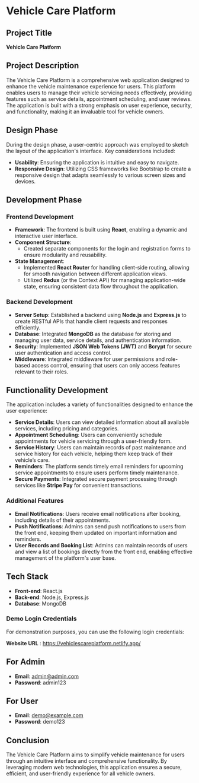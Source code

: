 # Vehicle Care Platform

## Project Title
**Vehicle Care Platform**

## Project Description
The Vehicle Care Platform is a comprehensive web application designed to enhance the vehicle maintenance experience for users. This platform enables users to manage their vehicle servicing needs effectively, providing features such as service details, appointment scheduling, and user reviews. The application is built with a strong emphasis on user experience, security, and functionality, making it an invaluable tool for vehicle owners.

## Design Phase
During the design phase, a user-centric approach was employed to sketch the layout of the application's interface. Key considerations included:

- **Usability**: Ensuring the application is intuitive and easy to navigate.
- **Responsive Design**: Utilizing CSS frameworks like Bootstrap to create a responsive design that adapts seamlessly to various screen sizes and devices.

## Development Phase
### Frontend Development
- **Framework**: The frontend is built using **React**, enabling a dynamic and interactive user interface.
- **Component Structure**: 
  - Created separate components for the login and registration forms to ensure modularity and reusability.
- **State Management**: 
  - Implemented **React Router** for handling client-side routing, allowing for smooth navigation between different application views.
  - Utilized **Redux** (or the Context API) for managing application-wide state, ensuring consistent data flow throughout the application.
  
### Backend Development
- **Server Setup**: Established a backend using **Node.js** and **Express.js** to create RESTful APIs that handle client requests and responses efficiently.
- **Database**: Integrated **MongoDB** as the database for storing and managing user data, service details, and authentication information.
- **Security**: Implemented **JSON Web Tokens (JWT)** and **Bcrypt** for secure user authentication and access control.
- **Middleware**: Integrated middleware for user permissions and role-based access control, ensuring that users can only access features relevant to their roles.

## Functionality Development
The application includes a variety of functionalities designed to enhance the user experience:

- **Service Details**: Users can view detailed information about all available services, including pricing and categories.
- **Appointment Scheduling**: Users can conveniently schedule appointments for vehicle servicing through a user-friendly form.
- **Service History**: Users can maintain records of past maintenance and service history for each vehicle, helping them keep track of their vehicle’s care.
- **Reminders**: The platform sends timely email reminders for upcoming service appointments to ensure users perform timely maintenance.
- **Secure Payments**: Integrated secure payment processing through services like **Stripe Pay** for convenient transactions.

### Additional Features
- **Email Notifications**: Users receive email notifications after booking, including details of their appointments.
- **Push Notifications**: Admins can send push notifications to users from the front end, keeping them updated on important information and reminders.
- **User Records and Booking List**: Admins can maintain records of users and view a list of bookings directly from the front end, enabling effective management of the platform's user base.

## Tech Stack
- **Front-end**: React.js
- **Back-end**: Node.js, Express.js
- **Database**: MongoDB

### Demo Login Credentials
For demonstration purposes, you can use the following login credentials:

**Website URL** : https://vehiclescareplatform.netlify.app/
## For Admin
- **Email**: admin@admin.com
- **Password**: admin123

## For User
- **Email**: demo@example.com
- **Password**: demo123

## Conclusion
The Vehicle Care Platform aims to simplify vehicle maintenance for users through an intuitive interface and comprehensive functionality. By leveraging modern web technologies, this application ensures a secure, efficient, and user-friendly experience for all vehicle owners.
